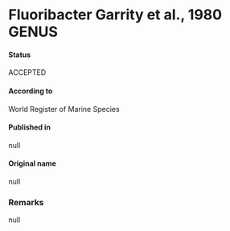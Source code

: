 Fluoribacter Garrity et al., 1980 GENUS
=======

#### Status
ACCEPTED

#### According to
World Register of Marine Species

#### Published in
null

#### Original name
null

### Remarks
null